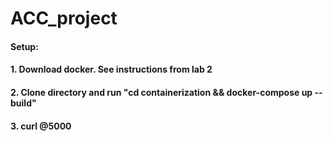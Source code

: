 # ACC_project

#### Setup:
#### 1. Download docker. See instructions from lab 2
#### 2. Clone directory and run "cd containerization && docker-compose up --build"
#### 3. curl @5000
